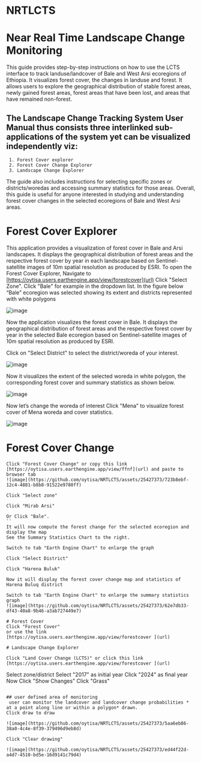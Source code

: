 # NRTLCTS
# Near Real Time Landscape Change Monitoring
 This guide provides step-by-step instructions on how to use the LCTS interface to track landuse/landcover of Bale and West Arsi ecoregions of Ethiopia. It visualizes forest cover, the changes in landuse and forest. It allows users to explore the geographical distribution of stable forest areas, newly gained forest areas, forest areas that have been lost, and areas that have remained non-forest. 
## The Landscape Change Tracking System User Manual thus consists three interlinked sub-applications of the system yet can be visualized independently viz:
```
 1.	Forest Cover explorer
 2.	Forest Cover Change Explorer
 3.	Landscape Change Explorer
```
The guide also includes instructions for selecting specific zones or districts/woredas and accessing summary statistics for those areas. Overall, this guide is useful for anyone interested in studying and understanding forest cover changes in the selected ecoregions of Bale and West Arsi areas.
# Forest Cover Explorer
This application provides a visualization of forest cover in Bale and Arsi landscapes. It displays the geographical distribution of forest areas and the respective forest cover by year in each landscape based on Sentinel-satellite images of 10m spatial resolution as produced by ESRI.
To open the Forest Cover Explorer, 
Navigate to [https://oytisa.users.earthengine.app/view/forestcover](url)
 Click "Select Zone". 
 Click "Bale" for example in the dropdown list.
In the figure below “Bale” ecoregion was selected showing its extent and districts represented with white polygons

 ![image](https://github.com/oytisa/NRTLCTS/assets/25427373/165e4547-16fd-47f0-b67e-b59f04338691)

Now the application visualizes the forest cover in Bale. It displays the geographical distribution of forest areas and the respective forest cover by year in the selected Bale ecoregion based on Sentinel-satellite images of 10m spatial resolution as produced by ESRI.
 
 Click on "Select District" to select the district/woreda of your interest. 

 ![image](https://github.com/oytisa/NRTLCTS/assets/25427373/81f07b03-5592-4913-b1d4-f251902d5b80)

Now it visualizes the extent of the selected woreda in white polygon, the corresponding forest cover and summary statistics as shown below.

  ![image](https://github.com/oytisa/NRTLCTS/assets/25427373/e3df735d-ebff-4827-b9d2-31f9184f5f28)

Now let’s change the woreda of interest
 Click "Mena" to visualize forest cover of Mena woreda and cover statistics.


![image](https://github.com/oytisa/NRTLCTS/assets/25427373/6ae62c7d-96e1-41ef-a2b8-e487f8c3992e)


# Forest Cover Change
 ```
Click "Forest Cover Change" or copy this link [https://oytisa.users.earthengine.app/view/ffnf](url) and paste to browser tab
 ![image](https://github.com/oytisa/NRTLCTS/assets/25427373/723b8ebf-12c4-4881-b8b8-91522e9780ff)

Click "Select zone"
 
Click "Mirab Arsi"
 
Or Click "Bale". 
 ``
 It will now compute the forest change for the selected ecoregion and display the map
 See the Summary Statistics Chart to the right.
 
 Switch to tab "Earth Engine Chart" to enlarge the graph
 
 Click "Select District"
 
 Click "Harena Buluk"
 
Now it will display the forest cover change map and statistics of Harena Buluq district
 
 Switch to tab "Earth Engine Chart" to enlarge the summary statistics graph
![image](https://github.com/oytisa/NRTLCTS/assets/25427373/62e7db33-df43-40a8-9b46-a3ab727449e7)
 
# Forest Cover
Click "Forest Cover"
or use the link  [https://oytisa.users.earthengine.app/view/forestcover ](url)

# Landscape Change Explorer

 Click "Land Cover Change (LCTS)" or click this link [https://oytisa.users.earthengine.app/view/forestcover ](url)
 ````
Select zone/district
Select "2017" as initial year
Click "2024" as final year
Now Click "Show Changes"
Click "Grass"
```

## user defined area of monitoring
 user can monitor the landcover and landcover change probabilities * at a point along line or within a polygon* drawn.
Click draw to draw 
 
![image](https://github.com/oytisa/NRTLCTS/assets/25427373/5aa6eb86-38a0-4c4e-8f39-379496d9eb8d)

Click "Clear drawing"

![image](https://github.com/oytisa/NRTLCTS/assets/25427373/ed44f22d-a4d7-4510-bd5e-16d9141c79d4)
